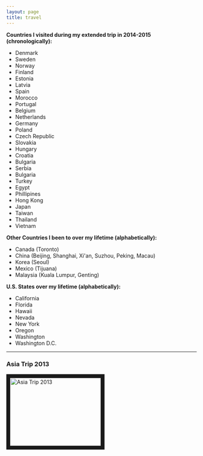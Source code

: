 ```yaml
---
layout: page
title: travel
---
```


**Countries I visited during my extended trip in 2014-2015 (chronologically):**

- Denmark
- Sweden
- Norway
- Finland
- Estonia
- Latvia
- Spain
- Morocco
- Portugal
- Belgium
- Netherlands
- Germany
- Poland
- Czech Republic
- Slovakia
- Hungary
- Croatia
- Bulgaria
- Serbia
- Bulgaria
- Turkey
- Egypt
- Phillipines
- Hong Kong
- Japan
- Taiwan
- Thailand
- Vietnam

**Other Countries I been to over my lifetime (alphabetically):**

- Canada (Toronto)
- China (Beijing, Shanghai, Xi'an, Suzhou, Peking, Macau)
- Korea (Seoul)
- Mexico (Tijuana)
- Malaysia (Kuala Lumpur, Genting)

**U.S. States over my lifetime (alphabetically):**

- California
- Florida
- Hawaii
- Nevada
- New York
- Oregon
- Washington
- Washington D.C.


---

### Asia Trip 2013 

<a href="http://www.youtube.com/watch?feature=player_embedded&v=7ZERfEXP6C8
" target="_blank"><img src="http://img.youtube.com/vi/7ZERfEXP6C8/0.jpg" 
alt="Asia Trip 2013" width="240" height="180" border="10" /></a>

